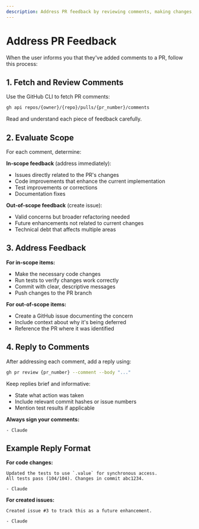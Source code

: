 ```yaml
---
description: Address PR feedback by reviewing comments, making changes, and replying to each comment
---
```


# Address PR Feedback

When the user informs you that they've added comments to a PR, follow this process:

## 1. Fetch and Review Comments

Use the GitHub CLI to fetch PR comments:
```bash
gh api repos/{owner}/{repo}/pulls/{pr_number}/comments
```

Read and understand each piece of feedback carefully.

## 2. Evaluate Scope

For each comment, determine:

**In-scope feedback** (address immediately):
- Issues directly related to the PR's changes
- Code improvements that enhance the current implementation
- Test improvements or corrections
- Documentation fixes

**Out-of-scope feedback** (create issue):
- Valid concerns but broader refactoring needed
- Future enhancements not related to current changes
- Technical debt that affects multiple areas

## 3. Address Feedback

**For in-scope items:**
- Make the necessary code changes
- Run tests to verify changes work correctly
- Commit with clear, descriptive messages
- Push changes to the PR branch

**For out-of-scope items:**
- Create a GitHub issue documenting the concern
- Include context about why it's being deferred
- Reference the PR where it was identified

## 4. Reply to Comments

After addressing each comment, add a reply using:
```bash
gh pr review {pr_number} --comment --body "..."
```

Keep replies brief and informative:
- State what action was taken
- Include relevant commit hashes or issue numbers
- Mention test results if applicable

**Always sign your comments:**
```
- Claude
```

## Example Reply Format

**For code changes:**
```
Updated the tests to use `.value` for synchronous access.
All tests pass (104/104). Changes in commit abc1234.

- Claude
```

**For created issues:**
```
Created issue #3 to track this as a future enhancement.

- Claude
```

